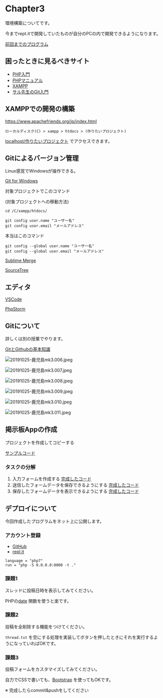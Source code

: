 # Chapter3

環境構築についてです。

今までrept.itで開発していたものが自分のPCの内で開発できるようになります。

[前回までのプログラム](https://github.com/qst-exe/carrier2-php/blob/master/chapter3/commit3.php)

## 困ったときに見るべきサイト

- [PHP入門](https://www.javadrive.jp/php/)
- [PHPマニュアル](https://www.php.net/manual/ja/index.php)
- [XAMPP](https://www.apachefriends.org/jp/index.html)
- [サル先生のGit入門](https://backlog.com/ja/git-tutorial/)

## XAMPPでの開発の構築

https://www.apachefriends.org/jp/index.html

`ローカルディスク(C) > xampp > htdocs > (作りたいプロジェクト)`

[localhost/作りたいプロジェクト](http://localhost/作りたいプロジェクト) でアクセスできます。

## Gitによるバージョン管理

Linux感覚でWindowsが操作できる。

[Git for Windows](https://gitforwindows.org/)

対象プロジェクトでこのコマンド

(対象プロジェクトへの移動方法)

```
cd /C/xampp/htdocs/
```

```
git config user.name "ユーザー名"
git config user.email "メールアドレス"
```

本当はこのコマンド

```
git config --global user.name "ユーザー名"
git config --global user.email "メールアドレス"
```

[Sublime Merge](https://www.sublimemerge.com/download)

[SourceTree](https://www.sourcetreeapp.com/)

## エディタ

[VSCode](https://code.visualstudio.com/)

[PhpStorm](https://www.jetbrains.com/ja-jp/phpstorm/)

## Gitについて

詳しくは別の授業でやります。

[GitとGithubの基本知識](https://qiita.com/moonbass630/items/383fc8300a83784e4c82)

![20191025-鹿児島mk3.006.jpeg](https://qiita-image-store.s3.ap-northeast-1.amazonaws.com/0/36927/edf60379-bd3b-f9cf-83f6-d4a6e084a375.jpeg "20191025-鹿児島mk3.006.jpeg")

![20191025-鹿児島mk3.007.jpeg](https://qiita-image-store.s3.ap-northeast-1.amazonaws.com/0/36927/e4d5b5db-34c3-16c0-8b09-b8f302f990c3.jpeg "20191025-鹿児島mk3.007.jpeg")

![20191025-鹿児島mk3.008.jpeg](https://qiita-image-store.s3.ap-northeast-1.amazonaws.com/0/36927/f56897fb-810f-144b-e018-67d706371e7e.jpeg "20191025-鹿児島mk3.008.jpeg")

![20191025-鹿児島mk3.009.jpeg](https://qiita-image-store.s3.ap-northeast-1.amazonaws.com/0/36927/9a490bf2-63cb-f584-c981-5582e7da9bab.jpeg "20191025-鹿児島mk3.009.jpeg")

![20191025-鹿児島mk3.010.jpeg](https://qiita-image-store.s3.ap-northeast-1.amazonaws.com/0/36927/2b25297d-8cfb-c418-1a55-d1cce4cf6634.jpeg "20191025-鹿児島mk3.010.jpeg")

![20191025-鹿児島mk3.011.jpeg](https://qiita-image-store.s3.ap-northeast-1.amazonaws.com/0/36927/7bfb1b57-0ee1-f3ff-96e0-3c9e47a19ee1.jpeg "20191025-鹿児島mk3.011.jpeg")


## 掲示板Appの作成

プロジェクトを作成してコピーする

[サンプルコード](https://github.com/qst-exe/career2-php-sample1)

### タスクの分解

1. 入力フォームを作成する [完成したコード](https://github.com/qst-exe/carrier2-php/blob/master/chapter3/commit1.php)
2. 送信したフォームデータを保存できるようにする [完成したコード](https://github.com/qst-exe/carrier2-php/blob/master/chapter3/commit2.php)
3. 保存したフォームデータを表示できるようにする [完成したコード](https://github.com/qst-exe/carrier2-php/blob/master/chapter3/commit3.php)

## デプロイについて

今回作成したプログラムをネット上に公開します。

### アカウント登録

- [GitHub](https://github.com)
- [repl.it](https://repl.it)

```
language = "php7"
run = "php -S 0.0.0.0:8000 -t ."
```

### 課題1 

スレッドに投稿日時を表示してみてください。

PHPの[date](https://www.php.net/manual/ja/function.date.php) 関数を使うと楽です。

### 課題2 

投稿を全削除する機能をつけてください。

`thread.txt` を空にする処理を実装してボタンを押したときにそれを実行するようになっていればOKです。

### 課題3 

投稿フォームをカスタマイズしてみてください。

自力でCSSで書いても、[Bootstrap](https://getbootstrap.com/) を使ってもOKです。

※ 完成したらcommit&pushをしてください
